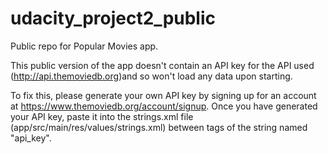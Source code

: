 # udacity_project2_public
Public repo for Popular Movies app.

This public version of the app doesn't contain an API key for the API used (http://api.themoviedb.org)and so won't load any data upon starting.

To fix this, please generate your own API key by signing up for an account at https://www.themoviedb.org/account/signup.
Once you have generated your API key, paste it into the strings.xml file (app/src/main/res/values/strings.xml) between tags of the string named "api_key".
